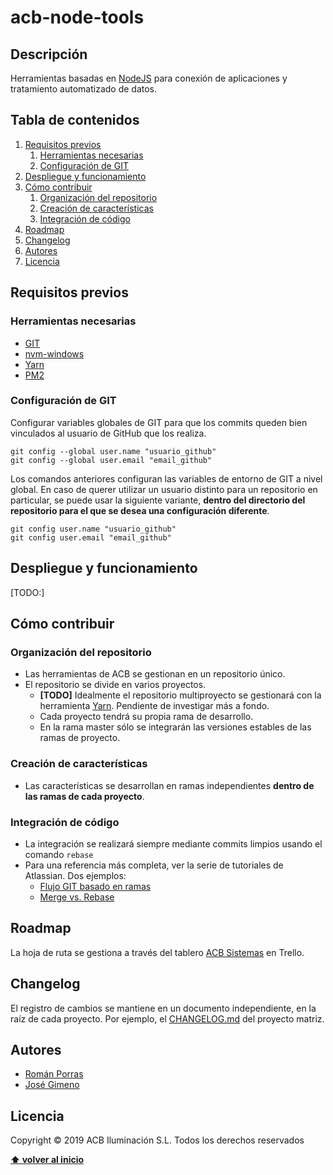 # acb-node-tools

## Descripción

Herramientas basadas en [NodeJS](https://github.com/nodejs/node) para conexión de aplicaciones y tratamiento automatizado de datos.

<a name="tabla-de-contenidos"></a>
## Tabla de contenidos

1. [Requisitos previos](#1-requisitos)
   1. [Herramientas necesarias](#1-1-herramientas)
   1. [Configuración de GIT](#1-2-git)
2. [Despliegue y funcionamiento](#2-despliegue)
3. [Cómo contribuir](#3-contribuciones)
   1. [Organización del repositorio](#3-1-repositorio)
   2. [Creación de características](#3-2-caracteristicas)
   3. [Integración de código](#3-3-integracion)
4. [Roadmap](#4-roadmap)
5. [Changelog](#5-changelog)
6. [Autores](#6-autores)
7. [Licencia](#7-licencia)

<a name="1-requisitos"></a>
## Requisitos previos

<a name="1-1-herramientas"></a>
### Herramientas necesarias

- [GIT](https://git-scm.com/download/win)
- [nvm-windows](https://github.com/coreybutler/nvm-windows)
- [Yarn](https://yarnpkg.com/)
- [PM2](https://pm2.keymetrics.io/)

<a name="1-2-git"></a>
### Configuración de GIT

Configurar variables globales de GIT para que los commits queden bien vinculados al usuario de GitHub que los realiza.

```Shell
git config --global user.name "usuario_github"
git config --global user.email "email_github"
```

Los comandos anteriores configuran las variables de entorno de GIT a nivel global. En caso de querer utilizar un usuario distinto para un repositorio en particular, se puede usar la siguiente variante, **dentro del directorio del repositorio para el que se desea una configuración diferente**.

```Shell
git config user.name "usuario_github"
git config user.email "email_github"
```

<a name="2-despliegue"></a>
## Despliegue y funcionamiento

[TODO:]

<a name="3-contribuciones"></a>
## Cómo contribuir

<a name="3-1-repositorio"></a>
### Organización del repositorio

- Las herramientas de ACB se gestionan en un repositorio único.
- El repositorio se divide en varios proyectos.
  - **[TODO]** Idealmente el repositorio multiproyecto se gestionará con la herramienta [Yarn](https://yarnpkg.com/). Pendiente de investigar más a fondo.
  - Cada proyecto tendrá su propia rama de desarrollo.
  - En la rama master sólo se integrarán las versiones estables de las ramas de proyecto.

<a name="3-2-caracteristicas"></a>
### Creación de características

- Las características se desarrollan en ramas independientes **dentro de las ramas de cada proyecto**.

<a name="3-3-integracion"></a>
### Integración de código

- La integración se realizará siempre mediante commits limpios usando el comando `rebase`
- Para una referencia más completa, ver la serie de tutoriales de Atlassian. Dos ejemplos:
  - [Flujo GIT basado en ramas](https://www.atlassian.com/es/git/tutorials/comparing-workflows/feature-branch-workflow)
  - [Merge vs. Rebase](https://www.atlassian.com/es/git/tutorials/merging-vs-rebasing)

<a name="4-roadmap"></a>
## Roadmap

La hoja de ruta se gestiona a través del tablero [ACB Sistemas](https://trello.com/b/rvzLbTZ8) en Trello.

<a name="5-changelog"></a>
## Changelog

El registro de cambios se mantiene en un documento independiente, en la raíz de cada proyecto. Por ejemplo, el [CHANGELOG.md](CHANGELOG.md) del proyecto matriz.

<a name="6-autores"></a>
## Autores

- [Román Porras](https://github.com/romanporras)
- [José Gimeno](https://github.com/jgimenoperez)

<a name="7-licencia"></a>
## Licencia

Copyright &copy; 2019 ACB Iluminación S.L. Todos los derechos reservados

**[⬆ volver al inicio](#tabla-de-contenidos)**